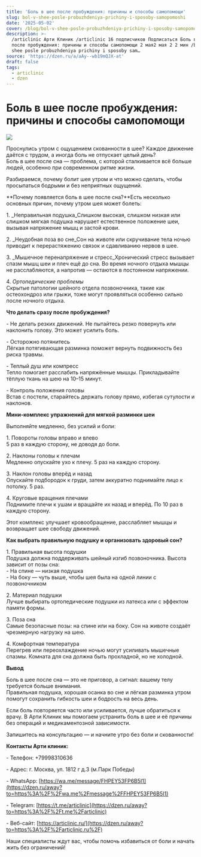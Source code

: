```yaml
---
title: 'Боль в шее после пробуждения: причины и способы самопомощи'
slug: bol-v-shee-posle-probuzhdeniya-prichiny-i-sposoby-samopomoshi
date: '2025-05-02'
cover: /blog/bol-v-shee-posle-probuzhdeniya-prichiny-i-sposoby-samopomoshi/cover.jpg
description: >-
  /articlinic Арти Клиник /articlinic 16 подписчиков Подписаться Боль в шее
  после пробуждения: причины и способы самопомощи 2 мая2 мая 2 2 мин /blog/bol v
  shee posle probuzhdeniya prichiny i sposoby sam…
source: 'https://dzen.ru/a/aAy--wb19mQJX-at'
draft: false
tags:
  - articlinic
  - dzen
---
```


# Боль в шее после пробуждения: причины и способы самопомощи

![](/blog/bol-v-shee-posle-probuzhdeniya-prichiny-i-sposoby-samopomoshi/img-0.jpg)

Проснулись утром с ощущением скованности в шее? Каждое движение даётся с трудом, а иногда боль не отпускает целый день?  
Боль в шее после сна — проблема, с которой сталкивается всё больше людей, особенно при современном ритме жизни.  
  
Разбираемся, почему болит шея утром и что можно сделать, чтобы просыпаться бодрыми и без неприятных ощущений.  
  
**Почему появляется боль в шее после сна?**Есть несколько основных причин, почему утром шея может болеть:  
  
1\. _Неправильная подушка_Слишком высокая, слишком низкая или слишком мягкая подушка нарушает естественное положение шеи, вызывая напряжение мышц и застой крови.  
  
2\. _Неудобная поза во сне_Сон на животе или скручивание тела ночью приводит к перерастяжению связок и сдавливанию нервов в шее.  
  
3\. _Мышечное перенапряжение и стресс_Хронический стресс вызывает спазм мышц шеи и плеч ещё до сна. Во время ночного отдыха мышцы не расслабляются, а напротив — остаются в постоянном напряжении.  
  
4\. _Ортопедические проблемы_  
Скрытые патологии шейного отдела позвоночника, такие как остеохондроз или грыжи, тоже могут проявляться особенно сильно после ночного отдыха.  
  
**Что делать сразу после пробуждения?**  
  
\- Не делать резких движений. Не пытайтесь резко повернуть или наклонить голову. Это может усилить боль.  
  
\- Осторожно потянитесь  
Лёгкая потягивающая разминка поможет вернуть подвижность без риска травмы.  
  
\- Теплый душ или компресс  
Тепло помогает расслабить напряжённые мышцы. Прикладывайте тёплую ткань на шею на 10–15 минут.  
  
\- Контроль положения головы  
Встав с постели, старайтесь держать голову прямо, избегая сутулости и наклонов.  
  
**Мини-комплекс упражнений для мягкой разминки шеи**  
  
Выполняйте медленно, без усилий и боли:  
  
1\. Повороты головы вправо и влево  
5 раз в каждую сторону, не доводя до боли.  
  
2\. Наклоны головы к плечам  
Медленно опускайте ухо к плечу. 5 раз на каждую сторону.  
  
3\. Наклон головы вперёд и назад  
Опускайте подбородок к груди, затем аккуратно поднимайте лицо к потолку. 5 раз.  
  
4\. Круговые вращения плечами  
Поднимите плечи к ушам и вращайте их назад и вперёд. По 10 раз в каждую сторону.  
  
Этот комплекс улучшает кровообращение, расслабляет мышцы и возвращает шее свободу движений.  
  
**Как выбрать правильную подушку и организовать здоровый сон?**  
  
1\. Правильная высота подушки  
Подушка должна поддерживать шейный изгиб позвоночника. Высота зависит от позы сна:  
\- На спине — низкая подушка  
\- На боку — чуть выше, чтобы шея была на одной линии с позвоночником  
  
2\. Материал подушки  
Лучше выбирать ортопедические подушки из латекса или с эффектом памяти формы.  
  
3\. Поза сна  
Самые безопасные позы: на спине или на боку. Сон на животе создаёт чрезмерную нагрузку на шею.  
  
4\. Комфортная температура  
Перегрев или переохлаждение ночью могут усиливать мышечные спазмы. Комната для сна должна быть прохладной, но не холодной.  
  
**Вывод**  
  
Боль в шее после сна — это не приговор, а сигнал: вашему телу требуется больше внимания.  
Правильная подушка, хорошая осанка во сне и лёгкая разминка утром помогут сохранить гибкость шеи и бодрость на весь день.  
  
Если боль повторяется часто или усиливается, лучше обратиться к врачу. В Арти Клиник мы помогаем устранить боль в шее и её причины без операций и медикаментозной зависимости.  
  
Запишитесь на консультацию — и начните утро без боли и скованности!  
  
**Контакты Арти клиник:**

\- Телефон: +79998310636

\- Адрес: г. Москва, ул. 1812 г д.3 (м.Парк Победы)

\- WhatsApp: [https://wa.me/message/FHPEY53FP6B5I1](https://dzen.ru/away?to=https%3A%2F%2Fwa.me%2Fmessage%2FFHPEY53FP6B5I1)

\- Telegram: [https://t.me/articlinic](https://dzen.ru/away?to=https%3A%2F%2Ft.me%2Farticlinic)

\- Веб-сайт: [https://articlinic.ru/](https://dzen.ru/away?to=https%3A%2F%2Farticlinic.ru%2F)

Наши специалисты ждут вас, чтобы помочь избавиться от боли и начать жить без ограничений!